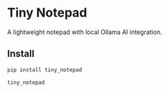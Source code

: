 # Tiny Notepad

A lightweight notepad with local Ollama AI integration.

## Install

```bash
pip install tiny_notepad

tiny_notepad
```


